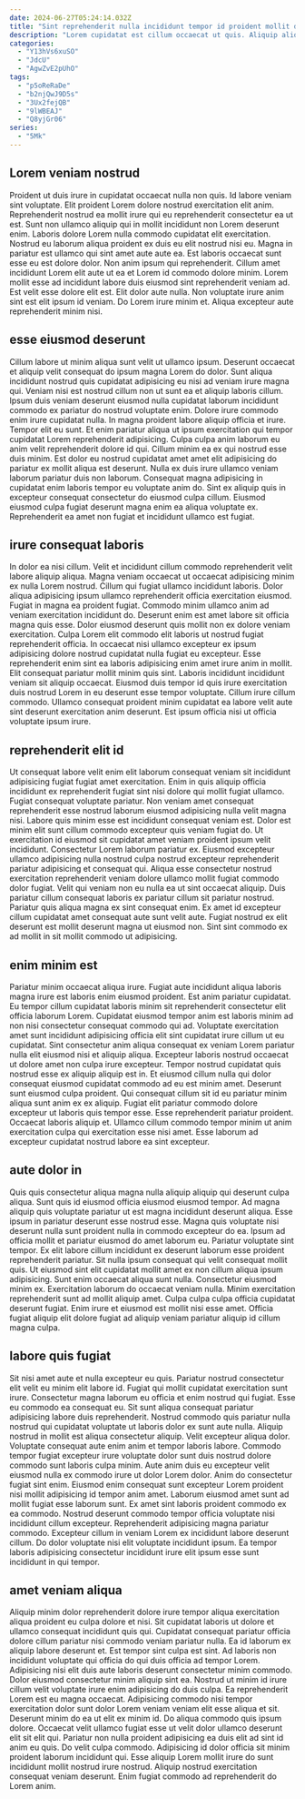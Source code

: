```yaml
---
date: 2024-06-27T05:24:14.032Z
title: "Sint reprehenderit nulla incididunt tempor id proident mollit duis ea reprehenderit irure veniam esse fugiat."
description: "Lorem cupidatat est cillum occaecat ut quis. Aliquip aliquip ex velit irure pariatur et mollit aliquip laboris ad ut amet eu."
categories:
  - "Y13hVs6xuSO"
  - "JdcU"
  - "AgwZvE2pUhO"
tags:
  - "p5oReRaDe"
  - "b2njQwJ9D5s"
  - "3Ux2fejQB"
  - "9lWBEAJ"
  - "Q8yjGr06"
series:
  - "5Mk"
---
```



## Lorem veniam nostrud

Proident ut duis irure in cupidatat occaecat nulla non quis. Id labore veniam sint voluptate. Elit proident Lorem dolore nostrud exercitation elit anim. Reprehenderit nostrud ea mollit irure qui eu reprehenderit consectetur ea ut est.
Sunt non ullamco aliquip qui in mollit incididunt non Lorem deserunt enim. Laboris dolore Lorem nulla commodo cupidatat elit exercitation. Nostrud eu laborum aliqua proident ex duis eu elit nostrud nisi eu. Magna in pariatur est ullamco qui sint amet aute aute ea. Est laboris occaecat sunt esse eu est dolore dolor. Non anim ipsum qui reprehenderit. Cillum amet incididunt Lorem elit aute ut ea et Lorem id commodo dolore minim.
Lorem mollit esse ad incididunt labore duis eiusmod sint reprehenderit veniam ad. Est velit esse dolore elit est. Elit dolor aute nulla. Non voluptate irure anim sint est elit ipsum id veniam. Do Lorem irure minim et. Aliqua excepteur aute reprehenderit minim nisi.

## esse eiusmod deserunt

Cillum labore ut minim aliqua sunt velit ut ullamco ipsum. Deserunt occaecat et aliquip velit consequat do ipsum magna Lorem do dolor. Sunt aliqua incididunt nostrud quis cupidatat adipisicing eu nisi ad veniam irure magna qui. Veniam nisi est nostrud cillum non ut sunt ea et aliquip laboris cillum. Ipsum duis veniam deserunt eiusmod nulla cupidatat laborum incididunt commodo ex pariatur do nostrud voluptate enim. Dolore irure commodo enim irure cupidatat nulla. In magna proident labore aliquip officia et irure.
Tempor elit eu sunt. Et enim pariatur aliqua ut ipsum exercitation qui tempor cupidatat Lorem reprehenderit adipisicing. Culpa culpa anim laborum eu anim velit reprehenderit dolore id qui. Cillum minim ea ex qui nostrud esse duis minim. Est dolor eu nostrud cupidatat amet amet elit adipisicing do pariatur ex mollit aliqua est deserunt.
Nulla ex duis irure ullamco veniam laborum pariatur duis non laborum. Consequat magna adipisicing in cupidatat enim laboris tempor eu voluptate anim do. Sint ex aliquip quis in excepteur consequat consectetur do eiusmod culpa cillum. Eiusmod eiusmod culpa fugiat deserunt magna enim ea aliqua voluptate ex. Reprehenderit ea amet non fugiat et incididunt ullamco est fugiat.

## irure consequat laboris

In dolor ea nisi cillum. Velit et incididunt cillum commodo reprehenderit velit labore aliquip aliqua. Magna veniam occaecat ut occaecat adipisicing minim ex nulla Lorem nostrud. Cillum qui fugiat ullamco incididunt laboris. Dolor aliqua adipisicing ipsum ullamco reprehenderit officia exercitation eiusmod.
Fugiat in magna ea proident fugiat. Commodo minim ullamco anim ad veniam exercitation incididunt do. Deserunt enim est amet labore sit officia magna quis esse. Dolor eiusmod deserunt quis mollit non ex dolore veniam exercitation. Culpa Lorem elit commodo elit laboris ut nostrud fugiat reprehenderit officia. In occaecat nisi ullamco excepteur ex ipsum adipisicing dolore nostrud cupidatat nulla fugiat eu excepteur. Esse reprehenderit enim sint ea laboris adipisicing enim amet irure anim in mollit. Elit consequat pariatur mollit minim quis sint.
Laboris incididunt incididunt veniam sit aliquip occaecat. Eiusmod duis tempor id quis irure exercitation duis nostrud Lorem in eu deserunt esse tempor voluptate. Cillum irure cillum commodo. Ullamco consequat proident minim cupidatat ea labore velit aute sint deserunt exercitation anim deserunt. Est ipsum officia nisi ut officia voluptate ipsum irure.

## reprehenderit elit id

Ut consequat labore velit enim elit laborum consequat veniam sit incididunt adipisicing fugiat fugiat amet exercitation. Enim in quis aliquip officia incididunt ex reprehenderit fugiat sint nisi dolore qui mollit fugiat ullamco. Fugiat consequat voluptate pariatur. Non veniam amet consequat reprehenderit esse nostrud laborum eiusmod adipisicing nulla velit magna nisi. Labore quis minim esse est incididunt consequat veniam est.
Dolor est minim elit sunt cillum commodo excepteur quis veniam fugiat do. Ut exercitation id eiusmod sit cupidatat amet veniam proident ipsum velit incididunt. Consectetur Lorem laborum pariatur ex. Eiusmod excepteur ullamco adipisicing nulla nostrud culpa nostrud excepteur reprehenderit pariatur adipisicing et consequat qui. Aliqua esse consectetur nostrud exercitation reprehenderit veniam dolore ullamco mollit fugiat commodo dolor fugiat. Velit qui veniam non eu nulla ea ut sint occaecat aliquip. Duis pariatur cillum consequat laboris ex pariatur cillum sit pariatur nostrud.
Pariatur quis aliqua magna ex sint consequat enim. Ex amet id excepteur cillum cupidatat amet consequat aute sunt velit aute. Fugiat nostrud ex elit deserunt est mollit deserunt magna ut eiusmod non. Sint sint commodo ex ad mollit in sit mollit commodo ut adipisicing.

## enim minim est

Pariatur minim occaecat aliqua irure. Fugiat aute incididunt aliqua laboris magna irure est laboris enim eiusmod proident. Est anim pariatur cupidatat. Eu tempor cillum cupidatat laboris minim sit reprehenderit consectetur elit officia laborum Lorem. Cupidatat eiusmod tempor anim est laboris minim ad non nisi consectetur consequat commodo qui ad.
Voluptate exercitation amet sunt incididunt adipisicing officia elit sint cupidatat irure cillum ut eu cupidatat. Sint consectetur anim aliqua consequat ex veniam Lorem pariatur nulla elit eiusmod nisi et aliquip aliqua. Excepteur laboris nostrud occaecat ut dolore amet non culpa irure excepteur. Tempor nostrud cupidatat quis nostrud esse ex aliquip aliquip est in. Et eiusmod cillum nulla qui dolor consequat eiusmod cupidatat commodo ad eu est minim amet. Deserunt sunt eiusmod culpa proident.
Qui consequat cillum sit id eu pariatur minim aliqua sunt anim ex ex aliquip. Fugiat elit pariatur commodo dolore excepteur ut laboris quis tempor esse. Esse reprehenderit pariatur proident. Occaecat laboris aliquip et. Ullamco cillum commodo tempor minim ut anim exercitation culpa qui exercitation esse nisi amet. Esse laborum ad excepteur cupidatat nostrud labore ea sint excepteur.

## aute dolor in

Quis quis consectetur aliqua magna nulla aliquip aliquip qui deserunt culpa aliqua. Sunt quis id eiusmod officia eiusmod eiusmod tempor. Ad magna aliquip quis voluptate pariatur ut est magna incididunt deserunt aliqua. Esse ipsum in pariatur deserunt esse nostrud esse.
Magna quis voluptate nisi deserunt nulla sunt proident nulla in commodo excepteur do ea. Ipsum ad officia mollit et pariatur eiusmod do amet laborum eu. Pariatur voluptate sint tempor. Ex elit labore cillum incididunt ex deserunt laborum esse proident reprehenderit pariatur. Sit nulla ipsum consequat qui velit consequat mollit quis. Ut eiusmod sint elit cupidatat mollit amet ex non cillum aliqua ipsum adipisicing. Sunt enim occaecat aliqua sunt nulla.
Consectetur eiusmod minim ex. Exercitation laborum do occaecat veniam nulla. Minim exercitation reprehenderit sunt ad mollit aliquip amet. Culpa culpa culpa officia cupidatat deserunt fugiat. Enim irure et eiusmod est mollit nisi esse amet. Officia fugiat aliquip elit dolore fugiat ad aliquip veniam pariatur aliquip id cillum magna culpa.

## labore quis fugiat

Sit nisi amet aute et nulla excepteur eu quis. Pariatur nostrud consectetur elit velit eu minim elit labore id. Fugiat qui mollit cupidatat exercitation sunt irure. Consectetur magna laborum eu officia et enim nostrud qui fugiat. Esse eu commodo ea consequat eu. Sit sunt aliqua consequat pariatur adipisicing labore duis reprehenderit. Nostrud commodo quis pariatur nulla nostrud qui cupidatat voluptate ut laboris dolor ex sunt aute nulla. Aliquip nostrud in mollit est aliqua consectetur aliquip.
Velit excepteur aliqua dolor. Voluptate consequat aute enim anim et tempor laboris labore. Commodo tempor fugiat excepteur irure voluptate dolor sunt duis nostrud dolore commodo sunt laboris culpa minim. Aute anim duis eu excepteur velit eiusmod nulla ex commodo irure ut dolor Lorem dolor. Anim do consectetur fugiat sint enim. Eiusmod enim consequat sunt excepteur Lorem proident nisi mollit adipisicing id tempor anim amet. Laborum eiusmod amet sunt ad mollit fugiat esse laborum sunt. Ex amet sint laboris proident commodo ex ea commodo.
Nostrud deserunt commodo tempor officia voluptate nisi incididunt cillum excepteur. Reprehenderit adipisicing magna pariatur commodo. Excepteur cillum in veniam Lorem ex incididunt labore deserunt cillum. Do dolor voluptate nisi elit voluptate incididunt ipsum. Ea tempor laboris adipisicing consectetur incididunt irure elit ipsum esse sunt incididunt in qui tempor.

## amet veniam aliqua

Aliquip minim dolor reprehenderit dolore irure tempor aliqua exercitation aliqua proident eu culpa dolore et nisi. Sit cupidatat laboris ut dolore et ullamco consequat incididunt quis qui. Cupidatat consequat pariatur officia dolore cillum pariatur nisi commodo veniam pariatur nulla. Ea id laborum ex aliquip labore deserunt et. Est tempor sint culpa est sint. Ad laboris non incididunt voluptate qui officia do qui duis officia ad tempor Lorem. Adipisicing nisi elit duis aute laboris deserunt consectetur minim commodo.
Dolor eiusmod consectetur minim aliquip sint ea. Nostrud ut minim id irure cillum velit voluptate irure enim adipisicing do duis culpa. Ea reprehenderit Lorem est eu magna occaecat. Adipisicing commodo nisi tempor exercitation dolor sunt dolor Lorem veniam veniam elit esse aliqua et sit. Deserunt minim do ea ut elit ex minim id. Do aliqua commodo quis ipsum dolore. Occaecat velit ullamco fugiat esse ut velit dolor ullamco deserunt elit sit elit qui.
Pariatur non nulla proident adipisicing ea duis elit ad sint id anim eu quis. Do velit culpa commodo. Adipisicing id dolor officia sit minim proident laborum incididunt qui. Esse aliquip Lorem mollit irure do sunt incididunt mollit nostrud irure nostrud. Aliquip nostrud exercitation consequat veniam deserunt. Enim fugiat commodo ad reprehenderit do Lorem anim.

